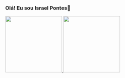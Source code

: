 ### Olá! Eu sou Israel Pontes👋

<div>
  <a href="https://github.com/Israelpsilva8246">
  <img height="180em" src="https://github-readme-stats.vercel.app/api?username=Israelpsilva8246&show_icons=true&theme=tokyonight&include_all_commits=true&count_private=true"/>
  <img height="180em" src="https://github-readme-stats.vercel.app/api/top-langs/?username=Israelpsilva8246&layout=compact&langs_count=7&theme=tokyonight"/>
</div>
</div>
